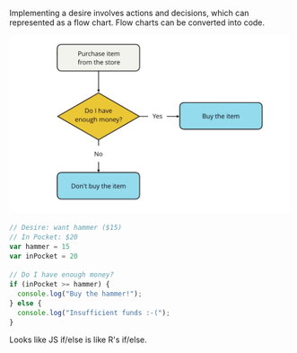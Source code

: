 Implementing a desire involves actions and decisions, which can represented as
a flow chart.  Flow charts can be converted into code.

<img src="./images/flow-chart-to-code-1.png" width="500">

```js
// Desire: want hammer ($15)
// In Pocket: $20
var hammer = 15
var inPocket = 20

// Do I have enough money?
if (inPocket >= hammer) {
  console.log("Buy the hammer!");
} else {
  console.log("Insufficient funds :-(");
}
```

Looks like JS if/else is like R's if/else.
